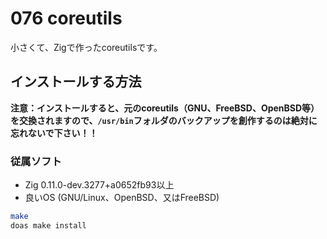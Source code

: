 # 076 coreutils
小さくて、Zigで作ったcoreutilsです。

## インストールする方法
**注意：インストールすると、元のcoreutils（GNU、FreeBSD、OpenBSD等）を交換されますので、`/usr/bin`フォルダのバックアップを創作するのは絶対に忘れないで下さい！！**

### 従属ソフト

* Zig 0.11.0-dev.3277+a0652fb93以上
* 良いOS (GNU/Linux、OpenBSD、又はFreeBSD)

```sh
make
doas make install
```
